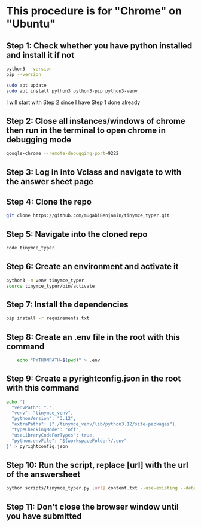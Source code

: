 # This procedure is for "Chrome" on "Ubuntu"

## Step 1: Check whether you have python installed and install it if not

```bash
python3 --version
pip --version

sudo apt update
sudo apt install python3 python3-pip python3-venv
```

I will start with Step 2 since I have Step 1 done already

## Step 2: Close all instances/windows of chrome then run in the terminal to open chrome in debugging mode

```bash
google-chrome --remote-debugging-port=9222
```

## Step 3: Log in into Vclass and navigate to with the answer sheet page

## Step 4: Clone the repo

```bash
git clone https://github.com/mugabiBenjamin/tinymce_typer.git
```

## Step 5: Navigate into the cloned repo

```bash
code tinymce_typer
```

## Step 6: Create an environment and activate it

```bash
python3 -m venv tinymce_typer
source tinymce_typer/bin/activate
```

## Step 7: Install the dependencies

```bash
pip install -r requirements.txt
```

## Step 8: Create an .env file in the root with this command

```bash
    echo "PYTHONPATH=$(pwd)" > .env
```

## Step 9: Create a pyrightconfig.json in the root with this command

```bash
echo '{
  "venvPath": ".",
  "venv": "tinymce_venv",
  "pythonVersion": "3.12",
  "extraPaths": ["./tinymce_venv/lib/python3.12/site-packages"],
  "typeCheckingMode": "off",
  "useLibraryCodeForTypes": true,
  "python.envFile": "${workspaceFolder}/.env"
}' > pyrightconfig.json
```

## Step 10: Run the script, replace [url] with the url of the answersheet

```bash
python scripts/tinymce_typer.py [url] content.txt --use-existing --debugging-port=9222 --batch --batch-size 100 --batch-delay 0.1
```

## Step 11: Don't close the browser window until you have submitted
